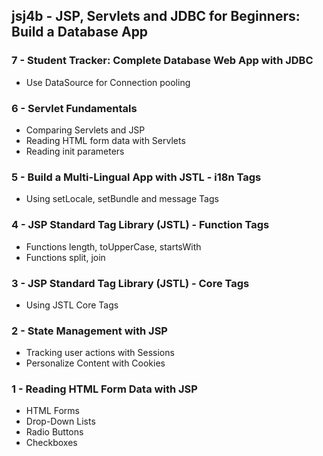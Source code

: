 jsj4b - JSP, Servlets and JDBC for Beginners: Build a Database App
------------------------------------------------------------------

### 7 - Student Tracker: Complete Database Web App with JDBC
* Use DataSource for Connection pooling

### 6 - Servlet Fundamentals
* Comparing Servlets and JSP
* Reading HTML form data with Servlets
* Reading init parameters

### 5 - Build a Multi-Lingual App with JSTL - i18n Tags
* Using setLocale, setBundle and message Tags

### 4 - JSP Standard Tag Library (JSTL) - Function Tags
* Functions length, toUpperCase, startsWith
* Functions split, join

### 3 - JSP Standard Tag Library (JSTL) - Core Tags
* Using JSTL Core Tags

### 2 - State Management with JSP
* Tracking user actions with Sessions
* Personalize Content with Cookies

### 1 - Reading HTML Form Data with JSP
* HTML Forms
* Drop-Down Lists
* Radio Buttons
* Checkboxes
